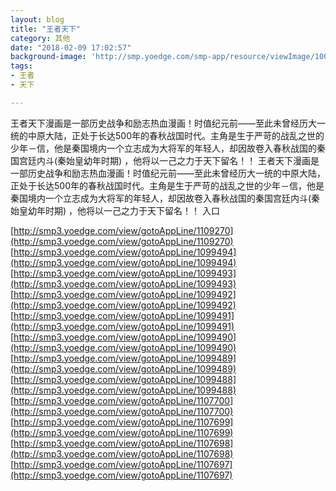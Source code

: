 ```yaml
---
layout: blog
title: "王者天下"
category: 其他
date: "2018-02-09 17:02:57"
background-image: 'http://smp.yoedge.com/smp-app/resource/viewImage/1001486appline.png'
tags:
- 王者
- 天下

---
```

王者天下漫画是一部历史战争和励志热血漫画！时值纪元前——至此未曾经历大一统的中原大陆，正处于长达500年的春秋战国时代。主角是生于严苛的战乱之世的少年－信，他是秦国境内一个立志成为大将军的年轻人，却因故卷入春秋战国的秦国宫廷内斗(秦始皇幼年时期) ，他将以一己之力于天下留名！！
王者天下漫画是一部历史战争和励志热血漫画！时值纪元前——至此未曾经历大一统的中原大陆，正处于长达500年的春秋战国时代。主角是生于严苛的战乱之世的少年－信，他是秦国境内一个立志成为大将军的年轻人，却因故卷入春秋战国的秦国宫廷内斗(秦始皇幼年时期) ，他将以一己之力于天下留名！！
入口

[http://smp3.yoedge.com/view/gotoAppLine/1109270](http://smp3.yoedge.com/view/gotoAppLine/1109270)
[http://smp3.yoedge.com/view/gotoAppLine/1099494](http://smp3.yoedge.com/view/gotoAppLine/1099494)
[http://smp3.yoedge.com/view/gotoAppLine/1099493](http://smp3.yoedge.com/view/gotoAppLine/1099493)
[http://smp3.yoedge.com/view/gotoAppLine/1099492](http://smp3.yoedge.com/view/gotoAppLine/1099492)
[http://smp3.yoedge.com/view/gotoAppLine/1099491](http://smp3.yoedge.com/view/gotoAppLine/1099491)
[http://smp3.yoedge.com/view/gotoAppLine/1099490](http://smp3.yoedge.com/view/gotoAppLine/1099490)
[http://smp3.yoedge.com/view/gotoAppLine/1099489](http://smp3.yoedge.com/view/gotoAppLine/1099489)
[http://smp3.yoedge.com/view/gotoAppLine/1099488](http://smp3.yoedge.com/view/gotoAppLine/1099488)
[http://smp3.yoedge.com/view/gotoAppLine/1107700](http://smp3.yoedge.com/view/gotoAppLine/1107700)
[http://smp3.yoedge.com/view/gotoAppLine/1107699](http://smp3.yoedge.com/view/gotoAppLine/1107699)
[http://smp3.yoedge.com/view/gotoAppLine/1107698](http://smp3.yoedge.com/view/gotoAppLine/1107698)
[http://smp3.yoedge.com/view/gotoAppLine/1107697](http://smp3.yoedge.com/view/gotoAppLine/1107697)

        
